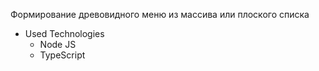Формирование древовидного меню из массива или плоского списка

- Used Technologies
  - Node JS
  - TypeScript